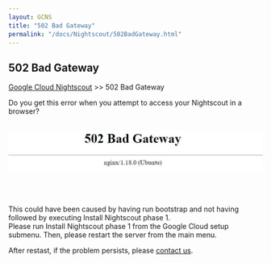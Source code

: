 ```yaml
---
layout: GCNS
title: "502 Bad Gateway"
permalink: "/docs/Nightscout/502BadGateway.html"
---
```


## 502 Bad Gateway
[Google Cloud Nightscout](./GoogleCloud.md) >> 502 Bad Gateway  
  
Do you get this error when you attempt to access your Nightscout in a browser?  
<br/>  
  
![](./images/502BadGateway.png)  
<br/>  
<br/>  
  
This could have been caused by having run bootstrap and not having followed by executing Install Nightscout phase 1.  
Please run Install Nightscout phase 1 from the Google Cloud setup submenu.  Then, please restart the server from the main menu.  
  
After restast, if the problem persists, please [contact us](../Contact.md).  
  
  
